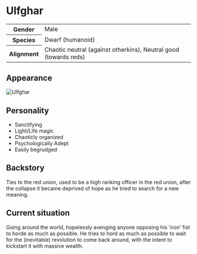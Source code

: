 # Ulfghar

<table>
  <tr>
    <th>Gender</th>
    <td>Male</td>
  </tr>
  <tr>
    <th>Species</th>
    <td>Dwarf (humanoid)</td>
  </tr>
  <tr>
    <th>Alignment</th>
    <td>Chaotic neutral (against otherkins), Neutral good (towards reds)</td>
  </tr>
</table>

## Appearance
![Ulfghar](https://media-waterdeep.cursecdn.com/avatars/thumbnails/6/371/420/618/636272706155064423.png)

## Personality
*  Sanctifying
*  Light/Life magic
*  Chaoticly organized
*  Psychologically Adept
*  Easily begrudged

## Backstory
Ties to the red union, used to be a high ranking officer in the red union, after the collapse it became deprived of hope as he tried to search for a new meaning.

## Current situation 
Going around the world, hopelessly avenging anyone opposing his 'iron' fist to horde as much as possible. He tries to hord as much as possible to wait for the (inevitable) revolution to come back around, with the intent to kickstart it with massive wealth.
